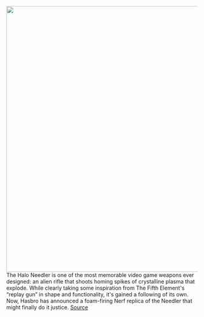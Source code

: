 <img src='https://cdn.vox-cdn.com/thumbor/IudwMnx_LsNJ03dhYEDgcRwpPTc=/0x0:2000x1333/1200x800/filters:focal(840x507:1160x827)/cdn.vox-cdn.com/uploads/chorus_image/image/70036750/halo_needler_nerf_lmtd.0.jpg' width='700px' /><br/>
The Halo Needler is one of the most memorable video game weapons ever designed: an alien rifle that shoots homing spikes of crystalline plasma that explode. While clearly taking some inspiration from The Fifth Element's “replay gun” in shape and functionality, it's gained a following of its own. Now, Hasbro has announced a foam-firing Nerf replica of the Needler that might finally do it justice.
<a href='https://www.theverge.com/2021/10/23/22742194/halo-needler-nerf-lmtd-announce-price-release-date'> Source <a/>
